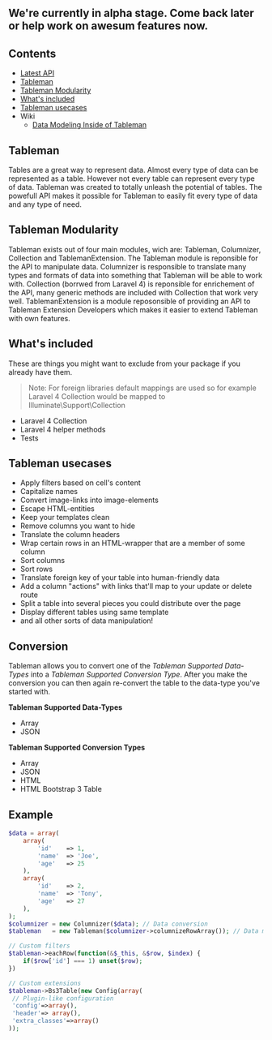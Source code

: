 ## We're currently in alpha stage. Come back later or help work on awesum features now.

## Contents
  * [Latest API](http://mechanicious.github.io/tableman/)
  * [Tableman](https://github.com/mechanicious/tableman#tableman)
  * [Tableman Modularity](https://github.com/mechanicious/tableman#tableman-modularity)
  * [What's included](https://github.com/mechanicious/tableman#whats-included)
  * [Tableman usecases](https://github.com/mechanicious/tableman#tableman-usecases)
  * Wiki
    * [Data Modeling Inside of Tableman](https://github.com/mechanicious/tableman/wiki/Data-Modeling-Inside-Tableman) 

## Tableman

Tables are a great way to represent data. Almost every type of data can be represented as a table. However not every table can represent every type of data. Tableman was created to totally unleash the potential of tables. The powefull API makes it possible for Tableman to easily fit every type of data and any type of need.

## Tableman Modularity
Tableman exists out of four main modules, wich are: Tableman, Columnizer, Collection and TablemanExtension. The Tableman module is reponsible for the API to manipulate data. Columnizer is responsible to translate many types and formats of data into something that Tableman will be able to work with. Collection (borrwed from Laravel 4) is reponsible for enrichement of the API, many generic methods are included with Collection that work very well. TablemanExtension is a module reposonsible of providing an API to Tableman Extension Developers which makes it easier to extend Tableman with own features.

## What's included
These are things you might want to exclude from your package if you already have them.
> Note: For foreign libraries default mappings are used so for example Laravel 4 Collection would be mapped to Illuminate\Support\Collection

* Laravel 4 Collection
* Laravel 4 helper methods
* Tests

## Tableman usecases 
* Apply filters based on cell's content
* Capitalize names
* Convert image-links into image-elements
* Escape HTML-entities
* Keep your templates clean
* Remove columns you want to hide
* Translate the column headers
* Wrap certain rows in an HTML-wrapper that are a member of some column
* Sort columns
* Sort rows
* Translate foreign key of your table into human-friendly data
* Add a column "actions" with links that'll map to your update or delete route
* Split a table into several pieces you could distribute over the page
* Display different tables using same template
* and all other sorts of data manipulation!


## Conversion
Tableman allows you to convert one of the *Tableman Supported Data-Types* into a *Tableman Supported Conversion Type*. After you make the conversion you can then again re-convert the table to the data-type you've started with.

**Tableman Supported Data-Types**
* Array
* JSON

**Tableman Supported Conversion Types**
* Array
* JSON
* HTML
* HTML Bootstrap 3 Table

## Example
```php
$data = array(
    array(
        'id'    => 1,
        'name'  => 'Joe',
        'age'   => 25
    ),
    array(
        'id'    => 2,
        'name'  => 'Tony',
        'age'   => 27
    ),
);
$columnizer = new Columnizer($data); // Data conversion
$tableman   = new Tableman($columnizer->columnizeRowArray()); // Data modeling

// Custom filters
$tableman->eachRow(function(&$_this, &$row, $index) { 
    if($row['id'] === 1) unset($row);
})

// Custom extensions
$tableman->Bs3Table(new Config(array(
 // Plugin-like configuration
 'config'=>array(), 
 'header'=> array(), 
 'extra_classes'=>array()
)); 
```
